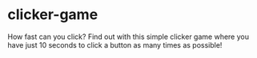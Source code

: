 # clicker-game
How fast can you click? Find out with this simple clicker game where you have just 10 seconds to click a button as many times as possible!
